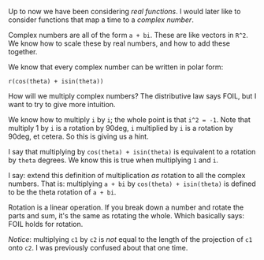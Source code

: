 Up to now we have been considering *real functions*. I would later like
to consider functions that map a time to a *complex number*.

Complex numbers are all of the form `a + bi`. These are like vectors in
`R^2`. We know how to scale these by real numbers, and how to add these
together.

We know that every complex number can be written in polar form:

    r(cos(theta) + isin(theta))

How will we multiply complex numbers? The distributive law says FOIL,
but I want to try to give more intuition.

We know how to multiply `i` by `i`; the whole point is that `i^2 = -1`.
Note that multiply 1 by `i` is a rotation by 90deg, `i` multiplied by
`i` is a rotation by 90deg, et cetera. So this is giving us a hint.

I say that multiplying by `cos(theta) + isin(theta)` is equivalent to a
rotation by `theta` degrees. We know this is true when multiplying `1`
and `i`.

I say: extend this definition of multiplication *as* rotation to all the
complex numbers. That is: multiplying `a + bi` by `cos(theta) +
isin(theta)` is defined to be the theta rotation of `a + bi`.

Rotation is a linear operation. If you break down a number and rotate
the parts and sum, it's the same as rotating the whole. Which basically
says: FOIL holds for rotation.

*Notice*: multiplying `c1` by `c2` is *not* equal to the length of the
projection of `c1` onto `c2`. I was previously confused about that one
time.
